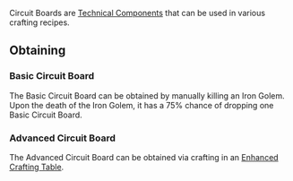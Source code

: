 Circuit Boards are [Technical Components](https://github.com/Slimefun/Slimefun4/wiki/Technical-Components) that can be used in various crafting recipes.

## Obtaining
### Basic Circuit Board
The Basic Circuit Board can be obtained by manually killing an Iron Golem. Upon the death of the Iron Golem, it has a 75% chance of dropping one Basic Circuit Board.

### Advanced Circuit Board
The Advanced Circuit Board can be obtained via crafting in an [Enhanced Crafting Table](https://github.com/Slimefun/Slimefun4/wiki/Enhanced-Crafting-Table).
